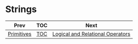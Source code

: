 # Strings


| Prev                            | TOC                 | Next                                 |
|---------------------------------|---------------------|--------------------------------------|
| [Primitives](javaPrimitives.md) | [TOC](../ReadMe.md) | [Logical and Relational Operators](logicalAndRelationalOperators.md) |